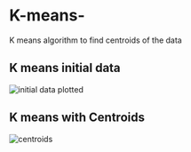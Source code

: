 # K-means-
K means algorithm to find centroids of the data

## K means initial data
![initial data plotted](https://user-images.githubusercontent.com/6691373/28797669-628f7786-7642-11e7-9fb5-f2c07139d2b5.png)

## K means with Centroids
![centroids](https://user-images.githubusercontent.com/6691373/28797681-6ba076f4-7642-11e7-8d75-4d41b20aa011.png)
